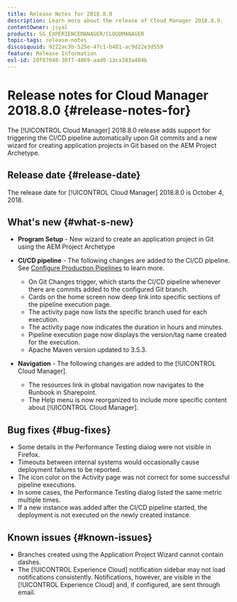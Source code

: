```yaml
---
title: Release Notes for 2018.8.0
description: Learn more about the release of Cloud Manager 2018.8.0.
contentOwner: jsyal
products: SG_EXPERIENCEMANAGER/CLOUDMANAGER
topic-tags: release-notes
discoiquuid: 9222ac3b-525e-47c1-b481-ac9d22e3d559
feature: Release Information
exl-id: 20f87048-30f7-4869-aad0-13ca383a404b
---
```

# Release notes for Cloud Manager 2018.8.0 {#release-notes-for}

The [!UICONTROL Cloud Manager] 2018.8.0 release adds support for triggering the CI/CD pipeline automatically upon Git commits and a new wizard for creating application projects in Git based on the AEM Project Archetype.

## Release date {#release-date}

The release date for [!UICONTROL Cloud Manager] 2018.8.0 is October 4, 2018.

## What's new {#what-s-new}

* **Program Setup** - New wizard to create an application project in Git using the AEM Project Archetype 

* **CI/CD pipeline** - The following changes are added to the CI/CD pipeline. See [Configure Production Pipelines](/help/using/production-pipelines.md) to learn more.

  * On Git Changes trigger, which starts the CI/CD pipeline whenever there are commits added to the configured Git branch.  
  * Cards on the home screen now deep link into specific sections of the pipeline execution page.
  * The activity page now lists the specific branch used for each execution.
  * The activity page now indicates the duration in hours and minutes.
  * Pipeline execution page now displays the version/tag name created for the execution.
  * Apache Maven version updated to 3.5.3.

* **Navigation** - The following changes are added to the [!UICONTROL Cloud Manager].

  * The resources link in global navigation now navigates to the Runbook in Sharepoint.
  * The Help menu is now reorganized to include more specific content about [!UICONTROL Cloud Manager].

## Bug fixes {#bug-fixes}

* Some details in the Performance Testing dialog were not visible in Firefox.
* Timeouts between internal systems would occasionally cause deployment failures to be reported.
* The icon color on the Activity page was not correct for some successful pipeline executions.
* In some cases, the Performance Testing dialog listed the same metric multiple times.
* If a new instance was added after the CI/CD pipeline started, the deployment is not executed on the newly created instance.

## Known issues {#known-issues}

* Branches created using the Application Project Wizard cannot contain dashes.
* The [!UICONTROL Experience Cloud] notification sidebar may not load notifications consistently. Notifications, however, are visible in the [!UICONTROL Experience Cloud] and, if configured, are sent through email.
